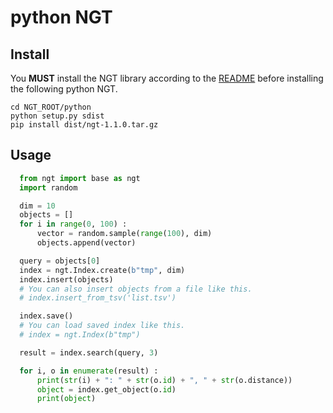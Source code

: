 
# python NGT

## Install

You **MUST** install the NGT library according to the [README](../README.md#build) before installing the following python NGT.

```
cd NGT_ROOT/python
python setup.py sdist
pip install dist/ngt-1.1.0.tar.gz
```

## Usage

```python
  from ngt import base as ngt
  import random

  dim = 10
  objects = []
  for i in range(0, 100) :
      vector = random.sample(range(100), dim)
      objects.append(vector)

  query = objects[0]
  index = ngt.Index.create(b"tmp", dim)
  index.insert(objects)
  # You can also insert objects from a file like this.
  # index.insert_from_tsv('list.tsv') 

  index.save()
  # You can load saved index like this.
  # index = ngt.Index(b"tmp")

  result = index.search(query, 3)

  for i, o in enumerate(result) :
      print(str(i) + ": " + str(o.id) + ", " + str(o.distance))
      object = index.get_object(o.id)
      print(object)
```

